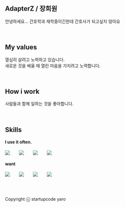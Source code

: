 ## AdapterZ / 장희원
안녕하세요... 간호학과 재학중이긴한데 간호사가 되고싶지 않아요
<br />
<br />
<br />

## My values
열심히 살려고 노력하고 있습니다.<br />
새로운 것을 배울 때 열린 마음을 가지려고 노력합니다.
<br />
<br />
<br />

## How i work
사람들과 함께 일하는 것을 좋아합니다.
<br />
<br />
<br />

## Skills
#### I use it often.
<div style="display:flex;gap:30px;flex-wrap:wrap;">
  <img src="https://img.shields.io/badge/js-F7DF1E?style=for-the-badge&logo=javascript&logoColor=black">
  <img src="https://img.shields.io/badge/react-61DAFB?style=for-the-badge&logo=react&logoColor=black">
  <img src="https://img.shields.io/badge/MySQL-4479A1?style=for-the-badge&logo=mysql&logoColor=white">
  <img src="https://img.shields.io/badge/Java-007396?style=for-the-badge&logo=Java&logoColor=white">

</div>

#### want
<div style="display:flex;gap:30px;flex-wrap:wrap;">
<img src="https://img.shields.io/badge/Android-3DDC84?style=for-the-badge&logo=android&logoColor=white">
  <img src="https://img.shields.io/badge/iOS-000000?style=for-the-badge&logo=iOS&logoColor=white">
  <img src="https://img.shields.io/badge/Kotlin-7F52FF?style=for-the-badge&logo=Kotlin&logoColor=white">
  <img src="https://img.shields.io/badge/Swift-F05138?style=for-the-badge&logo=Swift&logoColor=white">

</div>
<br />
<br />
<br />

Copyright ⓒ startupcode yaro
